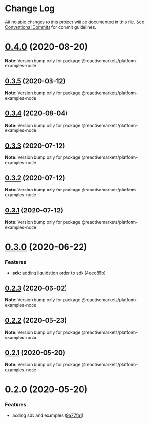 # Change Log

All notable changes to this project will be documented in this file.
See [Conventional Commits](https://conventionalcommits.org) for commit guidelines.

# [0.4.0](https://github.com/reactivemarkets/platform-js/compare/v0.3.5...v0.4.0) (2020-08-20)

**Note:** Version bump only for package @reactivemarkets/platform-examples-node





## [0.3.5](https://github.com/reactivemarkets/platform-js/compare/v0.3.4...v0.3.5) (2020-08-12)

**Note:** Version bump only for package @reactivemarkets/platform-examples-node





## [0.3.4](https://github.com/reactivemarkets/platform-js/compare/v0.3.3...v0.3.4) (2020-08-04)

**Note:** Version bump only for package @reactivemarkets/platform-examples-node





## [0.3.3](https://github.com/reactivemarkets/platform-js/compare/v0.3.2...v0.3.3) (2020-07-12)

**Note:** Version bump only for package @reactivemarkets/platform-examples-node





## [0.3.2](https://github.com/reactivemarkets/platform-js/compare/v0.3.1...v0.3.2) (2020-07-12)

**Note:** Version bump only for package @reactivemarkets/platform-examples-node





## [0.3.1](https://github.com/reactivemarkets/platform-js/compare/v0.3.0...v0.3.1) (2020-07-12)

**Note:** Version bump only for package @reactivemarkets/platform-examples-node





# [0.3.0](https://github.com/reactivemarkets/platform-js/compare/v0.2.4...v0.3.0) (2020-06-22)


### Features

* **sdk:** adding liquidation order to sdk ([4eec86b](https://github.com/reactivemarkets/platform-js/commit/4eec86bc008ad0fb547ed9bc0b2dd8f2427c86ca))





## [0.2.3](https://github.com/reactivemarkets/platform-js/compare/v0.2.2...v0.2.3) (2020-06-02)

**Note:** Version bump only for package @reactivemarkets/platform-examples-node





## [0.2.2](https://github.com/reactivemarkets/platform-js/compare/v0.2.1...v0.2.2) (2020-05-23)

**Note:** Version bump only for package @reactivemarkets/platform-examples-node





## [0.2.1](https://github.com/reactivemarkets/platform-js/compare/v0.2.0...v0.2.1) (2020-05-20)

**Note:** Version bump only for package @reactivemarkets/platform-examples-node





# 0.2.0 (2020-05-20)


### Features

* adding sdk and examples ([9a77fa1](https://github.com/reactivemarkets/platform-js/commit/9a77fa105a6dcb6cf657c3a341d352fd4fd37355))
